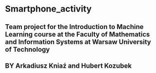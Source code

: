 # Smartphone_activity
## Team project for the Introduction to Machine Learning course at the Faculty of Mathematics and Information Systems at  Warsaw University of Technology
## BY Arkadiusz Kniaź and Hubert Kozubek
